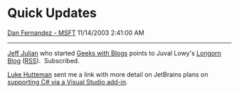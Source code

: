 <div id="page">

# Quick Updates

[Dan Fernandez -
MSFT](https://social.msdn.microsoft.com/profile/Dan%20Fernandez%20-%20MSFT)
11/14/2003 2:41:00 AM

-----

<div id="content">

[Jeff Julian](http://jjulian.geekswithblogs.com/) who started [Geeks
with Blogs](http://www.geekswithblogs.net/) points to Juval Lowy's
[Longorn
Blog](http://www.longhornblogs.com/jlowy) ([RSS](http://longhornblogs.com/jlowy/Rss.aspx)). 
Subscribed.

[Luke Hutteman](http://www.hutteman.com/weblog/) sent me a link with
more detail on JetBrains plans on [supporting C\# via a Visual Studio
add-in](http://www.eugenebelyaev.com/begblog/general/000050.html).

 

</div>

</div>
